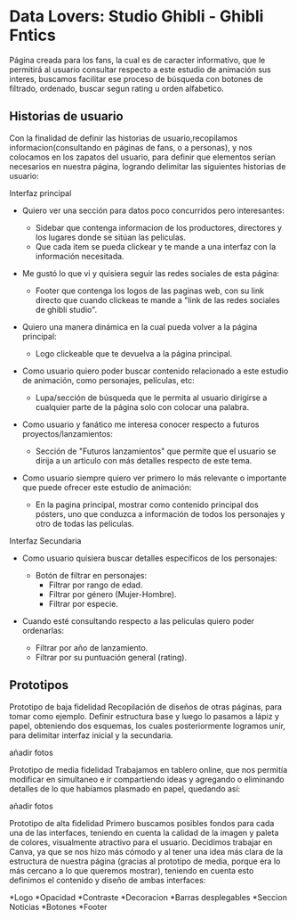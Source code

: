 # Data Lovers: Studio Ghibli - Ghibli Fntics

Página creada para los fans, la cual es de caracter informativo, que le permitirá al usuario consultar respecto a este estudio de animación sus interes, buscamos facilitar ese proceso de búsqueda con botones de filtrado, ordenado, buscar segun rating u orden alfabetico.

## Historias de usuario
Con la finalidad de definir las historias de usuario,recopilamos informacion(consultando en páginas de fans, o a personas), y nos colocamos en los zapatos del usuario, para definir que elementos serían necesarios en nuestra página, logrando delimitar las siguientes historias de usuario:

Interfaz principal
* Quiero ver una sección para datos poco concurridos pero interesantes: 
    - Sidebar que contenga  informacion de los productores, directores y los lugares donde se sitúan las peliculas. 
    - Que cada item se pueda clickear y te mande a una interfaz con la información necesitada.

* Me gustó lo que vi y quisiera seguir las redes sociales de esta página: 
    - Footer que contenga los logos de las paginas web, con su link directo que cuando clickeas te mande a "link de las redes sociales de ghibli studio".

* Quiero una manera dinámica en la cual pueda volver a la página principal: 
    - Logo clickeable que te devuelva a la página principal.

* Como usuario quiero poder buscar contenido relacionado a este estudio de animación, como personajes, películas, etc: 
    - Lupa/sección de búsqueda que le permita al usuario dirigirse a cualquier parte de la página solo con colocar una palabra.

* Como usuario y fanático me interesa conocer respecto a futuros proyectos/lanzamientos: 
    - Sección de "Futuros lanzamientos" que permite que el usuario se dirija a un articulo con más detalles respecto de este tema.

* Como usuario siempre quiero ver primero lo más relevante o importante que puede ofrecer este estudio de animación: 
    - En la pagina principal, mostrar como contenido principal dos pósters, uno que conduzca a información de todos los personajes y otro de todas las peliculas.

Interfaz Secundaria
* Como usuario quisiera buscar detalles específicos de los personajes: 
    - Botón de filtrar en personajes: 
        + Filtrar por rango de edad.
        + Filtrar por género (Mujer-Hombre).
        + Filtrar por especie.

* Cuando esté consultando respecto a las peliculas quiero poder ordenarlas:
    - Filtrar por año de lanzamiento.
    - Filtrar por su puntuación general (rating).


## Prototipos 
Prototipo de baja fidelidad
Recopilación de diseños de otras páginas, para tomar como ejemplo.
Definir estructura base y luego lo pasamos a lápiz y papel, obteniendo dos esquemas, los cuales 
posteriormente logramos unir, para delimitar interfaz inicial y la secundaria.

añadir fotos 

Prototipo de media fidelidad
Trabajamos en tablero online, que nos permitía modificar en simultaneo e ir compartiendo ideas y agregando o eliminando detalles de lo que habíamos plasmado en papel, quedando así:

añadir fotos



Prototipo de alta fidelidad
Primero buscamos posibles fondos para cada una de las interfaces, teniendo en cuenta la calidad de la imagen y paleta de colores, visualmente atractivo para el usuario.
Decidimos trabajar en Canva, ya que se nos hizo más cómodo y al tener una idea más clara de la estructura de nuestra página (gracias al prototipo de media, porque era lo más cercano a lo que queremos mostrar), teniendo en cuenta esto definimos el contenido y diseño de ambas interfaces:

*Logo
*Opacidad
*Contraste
*Decoracion
*Barras desplegables
*Seccion Noticias
*Botones
*Footer
